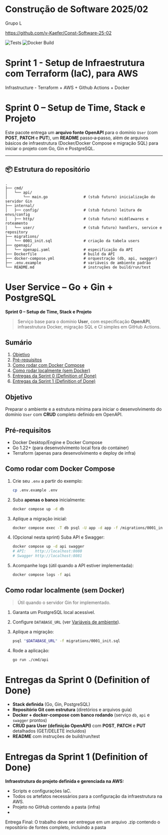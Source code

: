 # Construção de Software 2025/02
Grupo L

https://github.com/v-Kaefer/Const-Software-25-02


![Tests](https://github.com/v-Kaefer/Const-Software-25-02/actions/workflows/tests.yaml/badge.svg)
![Docker Build](https://github.com/v-Kaefer/Const-Software-25-02/actions/workflows/docker-build.yaml/badge.svg)

# **Sprint 1 - Setup de Infraestrutura com Terraform (IaC), para AWS**

Infrastructure - Terraform + AWS + Github Actions + Docker

# Sprint 0 – Setup de Time, Stack e Projeto

Este pacote entrega um **arquivo fonte OpenAPI** para o domínio `User` (com **POST**, **PATCH** e **PUT**), um **README** passo‑a‑passo, além de arquivos básicos de infraestrutura (Docker/Docker Compose e migração SQL) para iniciar o projeto com Go, Gin e PostgreSQL.

---

## 📦 Estrutura do repositório

```
.
├── cmd/
│   └── api/
│       └── main.go                # (stub futuro) inicialização do servidor Gin
├── internal/
│   ├── config/                    # (stub futuro) leitura de envs/config
│   ├── http/                      # (stub futuro) middlewares e roteamento
│   └── user/                      # (stub futuro) handlers, service e repository
├── migrations/
│   └── 0001_init.sql              # criação da tabela users
├── openapi/
│   └── openapi.yaml               # especificação da API
├── Dockerfile                     # build da API
├── docker-compose.yml             # orquestração (db, api, swagger)
├── .env.example                   # variáveis de ambiente padrão
└── README.md                      # instruções de build/run/test
```

# User Service – Go + Gin + PostgreSQL

**Sprint 0 – Setup de Time, Stack e Projeto**

> Serviço base para o domínio **User**, com especificação **OpenAPI**, infraestrutura Docker, migração SQL e CI simples em GitHub Actions.

## Sumário
1. [Objetivo](#objetivo)
2. [Pré-requisitos](#pré-requisitos)
3. [Como rodar com Docker Compose](#como-rodar-com-docker-compose)
4. [Como rodar localmente (sem Docker)](#como-rodar-localmente-sem-docker)
5. [Entregas da Sprint 0 (Definition of Done)](#entregas-da-sprint-0-definition-of-done)
6. [Entregas da Sprint 1 (Definition of Done)](#entregas-da-sprint-1-definition-of-done)


## Objetivo
Preparar o ambiente e a estrutura mínima para iniciar o desenvolvimento do domínio `User` com **CRUD** completo definido em OpenAPI.

## Pré-requisitos
- Docker Desktop/Engine e Docker Compose
- Go 1.22+ (para desenvolvimento local fora do container)
- Terraform (apenas para desenvolvimento e deploy de infra)

## Como rodar com Docker Compose
1. Crie seu `.env` a partir do exemplo:
   ```bash
   cp .env.example .env
    ```
2. Suba **apenas o banco** inicialmente:

   ```bash
   docker compose up -d db
   ```
3. Aplique a migração inicial:

   ```bash
   docker compose exec -T db psql -U app -d app -f /migrations/0001_init.sql
   ```
4. (Opcional nesta sprint) Suba API e Swagger:

   ```bash
   docker compose up -d api swagger
   # API:    http://localhost:8080
   # Swagger http://localhost:8081
   ```
5. Acompanhe logs (útil quando a API estiver implementada):

   ```bash
   docker compose logs -f api
   ```

## Como rodar localmente (sem Docker)

> Útil quando o servidor Gin for implementado.

1. Garanta um PostgreSQL local acessível.
2. Configure `DATABASE_URL` (ver [Variáveis de ambiente](./CONTRIBUTING.md)).
3. Aplique a migração:

   ```bash
   psql "$DATABASE_URL" -f migrations/0001_init.sql
   ```
4. Rode a aplicação:

   ```bash
   go run ./cmd/api
   ```



# Entregas da Sprint 0 (Definition of Done)

* **Stack definida** (Go, Gin, PostgreSQL)
* **Repositório Git com estrutura** (diretórios e arquivos guia)
* **Docker + docker-compose com banco rodando** (serviço `db`, `api` e `swagger` prontos)
* **CRUD para User (definição OpenAPI)** com **POST**, **PATCH** e **PUT** detalhados (GET/DELETE incluídos)
* **README** com instruções de build/run/test

# Entregas da Sprint 1 (Definition of Done)

**Infraestrutura do projeto definida e gerenciada na AWS:**
* Scripts e configurações IaC.
* Todos os artefatos necessários para a configuração da infraestrutura na AWS.
* Projeto no GitHub contendo a pasta (infra)
* 
Entrega Final:
O trabalho deve ser entregue em um arquivo .zip contendo o repositório de fontes completo, incluindo a pasta

